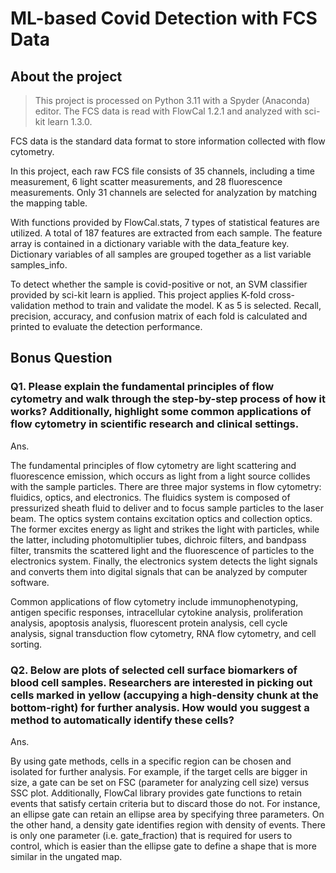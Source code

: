 # ML-based Covid Detection with FCS Data

## About the project

> This project is processed on Python 3.11 with a Spyder (Anaconda) editor. The FCS data is read with FlowCal 1.2.1 and analyzed with sci-kit learn 1.3.0.

FCS data is the standard data format to store information collected with flow cytometry.

In this project, each raw FCS file consists of 35 channels, including a time measurement, 6 light scatter measurements, and 28 fluorescence measurements. Only 31 channels are selected for analyzation by matching the mapping table.

With functions provided by FlowCal.stats, 7 types of statistical features are utilized. A total of 187 features are extracted from each sample. The feature array is contained in a dictionary variable with the data_feature key. Dictionary variables of all samples are grouped together as a list variable samples_info.

To detect whether the sample is covid-positive or not, an SVM classifier provided by sci-kit learn is applied. This project applies K-fold cross-validation method to train and validate the model. K as 5 is selected. Recall, precision, accuracy, and confusion matrix of each fold is calculated and printed to evaluate the detection performance.

## Bonus Question

### Q1. Please explain the fundamental principles of flow cytometry and walk through the step-by-step process of how it works? Additionally, highlight some common applications of flow cytometry in scientific research and clinical settings.

Ans. 

The fundamental principles of flow cytometry are light scattering and fluorescence emission, which occurs as light from a light source collides with the sample particles. There are three major systems in flow cytometry: fluidics, optics, and electronics. The fluidics system is composed of pressurized sheath fluid to deliver and to focus sample particles to the laser beam. The optics system contains excitation optics and collection optics. The former excites energy as light and strikes the light with particles, while the latter, including photomultiplier tubes, dichroic filters, and bandpass filter, transmits the scattered light and the fluorescence of particles to the electronics system. Finally, the electronics system detects the light signals and converts them into digital signals that can be analyzed by computer software.

Common applications of flow cytometry include immunophenotyping, antigen specific responses, intracellular cytokine analysis, proliferation analysis, apoptosis analysis, fluorescent protein analysis, cell cycle analysis, signal transduction flow cytometry, RNA flow cytometry, and cell sorting.

### Q2. Below are plots of selected cell surface biomarkers of blood cell samples. Researchers are interested in picking out cells marked in yellow (accupying a high-density chunk at the bottom-right) for further analysis. How would you suggest a method to automatically identify these cells?

Ans. 

By using gate methods, cells in a specific region can be chosen and isolated for further analysis. For example, if the target cells are bigger in size, a gate can be set on FSC (parameter for analyzing cell size) versus SSC plot. Additionally, FlowCal library provides gate functions to retain events that satisfy certain criteria but to discard those do not. For instance, an ellipse gate can retain an ellipse area by specifying three parameters. On the other hand, a density gate identifies region with density of events. There is only one parameter (i.e. gate_fraction) that is required for users to control, which is easier than the ellipse gate to define a shape that is more similar in the ungated map.
